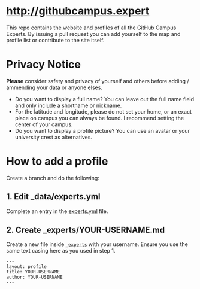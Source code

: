 # http://githubcampus.expert

This repo contains the website and profiles of all the GitHub Campus Experts. By issuing a pull request you can add yourself to the map and profile list or contribute to the site itself.

# Privacy Notice

**Please** consider safety and privacy of yourself and others before adding / ammending your data or anyone elses.

- Do you want to display a full name? You can leave out the full name field and only include a shortname or nickname.
- For the latitude and longitude, please do not set your home, or an exact place on campus you can always be found. I recommend setting the center of your campus. 
- Do you want to display a profile picture? You can use an avatar or your university crest as alternatives.

# How to add a profile

Create a branch and do the following: 

## 1. Edit _data/experts.yml

Complete an entry in the [experts.yml](./_data/experts.yml) file.

## 2. Create _experts/YOUR-USERNAME.md

Create a new file inside [`_experts`](./_experts) with your username. Ensure you use the same text casing here as you used in step 1.

```
---
layout: profile
title: YOUR-USERNAME
author: YOUR-USERNAME
---
```
